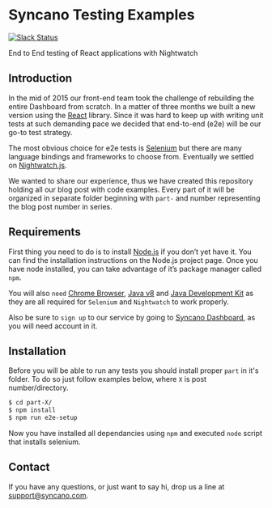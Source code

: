 # Syncano Testing Examples
[![Slack Status](https://img.shields.io/badge/chat-on_slack-blue.svg)](https://www.syncano.io/slack-invite/)

End to End testing of React applications with Nightwatch

## Introduction
In the mid of 2015 our front-end team took the challenge of rebuilding the entire Dashboard from scratch. In a matter of three months we built a new version using the [React](https://github.com/facebook/react) library. Since it was hard to keep up with writing unit tests at such demanding pace we decided that end-to-end (e2e) will be our go-to test strategy.

The most obvious choice for e2e tests is [Selenium](https://github.com/SeleniumHQ/selenium) but there are many language bindings and frameworks to choose from. Eventually we settled on [Nightwatch.js](http://nightwatchjs.org/).

We wanted to share our experience, thus we have created this repository holding all our blog post with code examples.
Every part of it will be organized in separate folder beginning with `part-` and number representing the blog post number in series.

## Requirements
First thing you need to do is to install [Node.js](https://nodejs.org/en/) if you don’t yet have it. You can find the installation instructions on the Node.js project page. Once you have node installed, you can take advantage of it’s package manager called `npm`.

You will also `need` [Chrome Browser](https://www.google.com/chrome/), [Java v8](https://java.com/en/download/) and [Java Development Kit](http://www.oracle.com/technetwork/java/javase/downloads/jdk8-downloads-2133151.html) as they are all required for `Selenium` and `Nightwatch` to work properly.

Also be sure to `sign up` to our service by going to [Syncano Dashboard]("https://dashboard.syncano.io/#/signup"), as you will need account in it.

## Installation

Before you will be able to run any tests you should install proper `part` in it's folder. To do so just follow examples below, where `X` is post number/directory.

```sh
$ cd part-X/
$ npm install
$ npm run e2e-setup
```
Now you have installed all dependancies using `npm` and executed `node` script that installs selenium.

## Contact

If you have any questions, or just want to say hi, drop us a line at [support@syncano.com](mailto:support@syncano.com).
